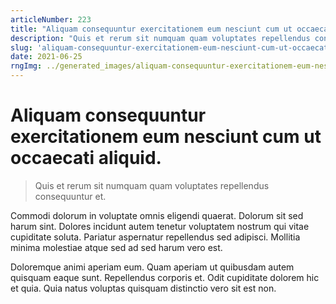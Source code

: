 ```yaml
---
articleNumber: 223
title: "Aliquam consequuntur exercitationem eum nesciunt cum ut occaecati aliquid."
description: "Quis et rerum sit numquam quam voluptates repellendus consequuntur et."
slug: 'aliquam-consequuntur-exercitationem-eum-nesciunt-cum-ut-occaecati-aliquid.'
date: 2021-06-25
rngImg: ../generated_images/aliquam-consequuntur-exercitationem-eum-nesciunt-cum-ut-occaecati-aliquid..jpg
---
```


# Aliquam consequuntur exercitationem eum nesciunt cum ut occaecati aliquid.

> Quis et rerum sit numquam quam voluptates repellendus consequuntur et.

Commodi dolorum in voluptate omnis eligendi quaerat. Dolorum sit sed harum sint. Dolores incidunt autem tenetur voluptatem nostrum qui vitae cupiditate soluta. Pariatur aspernatur repellendus sed adipisci. Mollitia minima molestiae atque sed ad sed harum vero est.
 Doloremque animi aperiam eum. Quam aperiam ut quibusdam autem quisquam eaque sunt. Repellendus corporis et. Odit cupiditate dolorem hic et quia. Quia natus voluptas quisquam distinctio vero sit est non.
